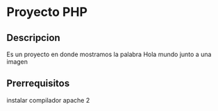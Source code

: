 # Proyecto PHP
## Descripcion 
Es un proyecto en donde mostramos la palabra Hola mundo junto a una imagen 

## Prerrequisitos 
instalar compilador apache 2